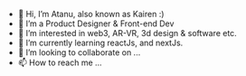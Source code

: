 - 👋 Hi, I’m Atanu, also known as Kairen :)
- 💼 I’m a Product Designer & Front-end Dev
- 👀 I’m interested in web3, AR-VR, 3d design & software etc.
- 🌱 I’m currently learning reactJs, and nextJs.
- 💞️ I’m looking to collaborate on ...
- 📫 How to reach me ...

<!---
darksaiii/darksaiii is a ✨ special ✨ repository because its `README.md` (this file) appears on your GitHub profile.
You can click the Preview link to take a look at your changes.
--->

